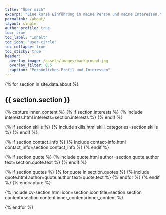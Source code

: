 ```yaml
---
title: "Über mich"
excerpt: "Eine kurze Einführung in meine Person und meine Interessen."
permalink: /about/
layout: single
author_profile: true
toc: true
toc_label: "Inhalt"
toc_icon: "user-circle"
toc_collapse: true
toc_sticky: true
header:
  overlay_image: /assets/images/background.jpg
  overlay_filter: 0.5
  caption: "Persönliches Profil und Interessen"
---
```


<style>
/* Stelle sicher, dass die Anker-Links korrekt funktionieren */
.section-anchor {
  display: block;
  position: relative;
  top: -100px;
  visibility: hidden;
}
</style>

{% for section in site.data.about %}
<span id="{{ section.section | slugify }}" class="section-anchor"></span>
## <i class="fas fa-{{ section.icon }}"></i> {{ section.section }}

{% capture inner_content %}
  {% if section.interests %}
    {% include interests.html interests=section.interests %}
  {% endif %}

  {% if section.skills %}
    {% include skills.html skill_categories=section.skills %}
  {% endif %}

  {% if section.contact_info %}
    {% include contact-info.html contact_info=section.contact_info %}
  {% endif %}

  {% if section.quote %}
    {% include quote.html author=section.quote.author text=section.quote.text %}
  {% endif %}

  {% if section.quotes %}
    {% for quote in section.quotes %}
      {% include quote.html author=quote.author text=quote.text %}
    {% endfor %}
  {% endif %}
{% endcapture %}

{% include cv-section.html 
  icon=section.icon 
  title=section.section 
  content=section.content 
  inner_content=inner_content %}

{% endfor %} 